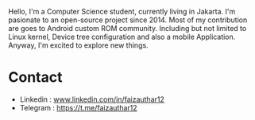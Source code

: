 
Hello, I'm a Computer Science student, currently living in Jakarta. I'm pasionate to an open-source project since 2014. Most of my contribution are goes to Android custom ROM community. Including but not limited to Linux kernel, Device tree configuration and also a mobile Application. Anyway, I'm excited to explore new things.

# Contact
* Linkedin : www.linkedin.com/in/faizauthar12
* Telegram : https://t.me/faizauthar12


<!--
**faizauthar12/faizauthar12** is a ✨ _special_ ✨ repository because its `README.md` (this file) appears on your GitHub profile.

Here are some ideas to get you started:

- 🔭 I’m currently working on ...
- 🌱 I’m currently learning ...
- 👯 I’m looking to collaborate on ...
- 🤔 I’m looking for help with ...
- 💬 Ask me about ...
- 📫 How to reach me: ...
- 😄 Pronouns: ...
- ⚡ Fun fact: ...
-->
